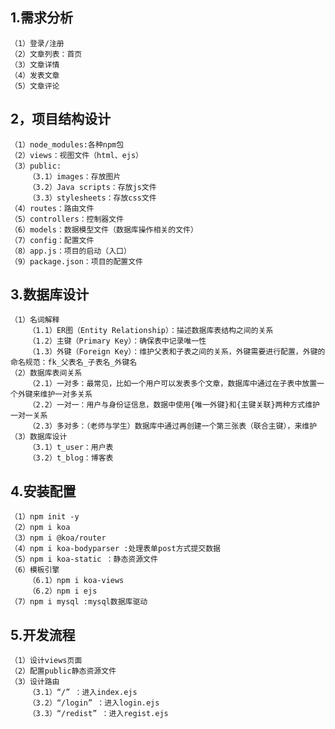 ## 1.需求分析
    （1）登录/注册
    （2）文章列表：首页
    （3）文章详情
    （4）发表文章
    （5）文章评论
## 2，项目结构设计
    （1）node_modules:各种npm包
    （2）views：视图文件（html、ejs）
    （3）public:
        （3.1）images：存放图片
        （3.2）Java scripts：存放js文件
        （3.3）stylesheets：存放css文件
    （4）routes：路由文件
    （5）controllers：控制器文件
    （6）models：数据模型文件（数据库操作相关的文件）
    （7）config：配置文件
    （8）app.js：项目的启动（入口）
    （9）package.json：项目的配置文件
## 3.数据库设计
    （1）名词解释
        （1.1）ER图（Entity Relationship）：描述数据库表结构之间的关系
        （1.2）主键（Primary Key）：确保表中记录唯一性
        （1.3）外键（Foreign Key）：维护父表和子表之间的关系，外键需要进行配置，外键的命名规范：fk_父表名_子表名_外键名
    （2）数据库表间关系
        （2.1）一对多：最常见，比如一个用户可以发表多个文章，数据库中通过在子表中放置一个外键来维护一对多关系
        （2.2）一对一：用户与身份证信息，数据中使用{唯一外键}和{主键关联}两种方式维护一对一关系
        （2.3）多对多：（老师与学生）数据库中通过再创建一个第三张表（联合主键），来维护
    （3）数据库设计
        （3.1）t_user：用户表
        （3.2）t_blog：博客表
## 4.安装配置
    （1）npm init -y
    （2）npm i koa
    （3）npm i @koa/router
    （4）npm i koa-bodyparser :处理表单post方式提交数据
    （5）npm i koa-static ：静态资源文件
    （6）模板引擎
        （6.1）npm i koa-views
        （6.2）npm i ejs
    （7）npm i mysql :mysql数据库驱动
## 5.开发流程
    （1）设计views页面
    （2）配置public静态资源文件
    （3）设计路由
        （3.1）“/” ：进入index.ejs
        （3.2）“/login” ：进入login.ejs
        （3.3）“/redist” ：进入regist.ejs

    